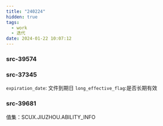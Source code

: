 ```yaml
---
title: "240224"
hidden: true
tags:
  - work
  - 迭代
date: 2024-01-22 10:07:12
---
```

### src-39574



### src-37345

`expiration_date`: 文件到期日
`long_effective_flag`:是否长期有效


### src-39681

值集：SCUX.JIUZHOU.ABILITY_INFO